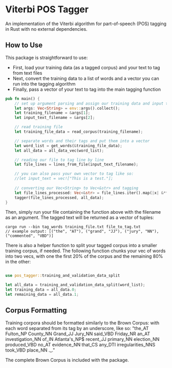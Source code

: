 # Viterbi POS Tagger 
An implementation of the Viterbi algorithm for part-of-speech (POS) tagging in Rust with no external dependencies.

## How to Use
This package is straightforward to use: 
* First, load your training data (as a tagged corpus) and your text to tag from text files
* Next, convert the training data to a list of words and a vector you can run into the tagging algorithm
* Finally, pass a vector of your text to tag into the main tagging function

```rust
pub fn main() {
    // set up argument parsing and assign our training data and input text to first and second args
    let args: Vec<String> = env::args().collect();
    let training_filename = &args[1];
    let input_text_filename = &args[2];

    // read training file
    let training_file_data = read_corpus(training_filename);

    // separate words and their tags and put them into a vector
    let word_list = get_words(&training_file_data);
    let all_data = all_data_vec(word_list);

    // reading our file to tag line by line
    let file_lines = lines_from_file(input_text_filename);

    // you can also pass your own vector to tag like so:
    //let input_text = vec!["This is a test."];
    
    // converting our Vec<String> to Vec<&str> and tagging
    let file_lines_processed: Vec<&str> = file_lines.iter().map(|x| &**x).collect();
    tagger(file_lines_processed, all_data);
}
```
Then, simply run your file containing the function above with the filename as an argument. The tagged text will be returned as a vector of tuples:

```
cargo run --bin tag_words training_file.txt file_to_tag.txt
// example output: [("the", "AT"), ("grand", "JJ"), ("jury", "NN"), ("commented", "VBD")]
```

There is also a helper function to split your tagged corpus into a smaller training corpus, if needed. The following function chunks your vec of words into two vecs, with one the first 20% of the corpus and the remaining 80% in the other:

```rust

use pos_tagger::training_and_validation_data_split

let all_data = training_and_validation_data_split(word_list);
let training_data = all_data.0;
let remaining_data = all_data.1;
```

## Corpus Formatting
Training corpora should be formatted similarly to the Brown Corpus: with each word separated from its tag by an underscore, like so: "the_AT Fulton_NP County_NN Grand_JJ Jury_NN said_VBD Friday_NR an_AT investigation_NN of_IN Atlanta's_NP$ recent_JJ primary_NN election_NN produced_VBD no_AT evidence_NN that_CS any_DTI irregularities_NNS took_VBD place_NN ._."

The complete Brown Corpus is included with the package.



